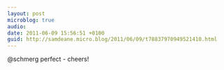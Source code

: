 ```yaml
---
layout: post
microblog: true
audio: 
date: 2011-06-09 15:56:51 +0100
guid: http://samdeane.micro.blog/2011/06/09/t78837970949521410.html
---
```

@schmerg perfect - cheers!
